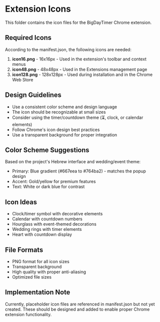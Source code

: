 # Extension Icons

This folder contains the icon files for the BigDayTimer Chrome extension.

## Required Icons
According to the manifest.json, the following icons are needed:

1. **icon16.png** - 16x16px - Used in the extension's toolbar and context menus
2. **icon48.png** - 48x48px - Used in the Extensions management page
3. **icon128.png** - 128x128px - Used during installation and in the Chrome Web Store

## Design Guidelines
- Use a consistent color scheme and design language
- The icon should be recognizable at small sizes
- Consider using the timer/countdown theme (⏳, clock, or calendar elements)
- Follow Chrome's icon design best practices
- Use a transparent background for proper integration

## Color Scheme Suggestions
Based on the project's Hebrew interface and wedding/event theme:
- Primary: Blue gradient (#667eea to #764ba2) - matches the popup design
- Accent: Gold/yellow for premium features
- Text: White or dark blue for contrast

## Icon Ideas
- Clock/timer symbol with decorative elements
- Calendar with countdown numbers
- Hourglass with event-themed decorations
- Wedding rings with timer elements
- Heart with countdown display

## File Formats
- PNG format for all icon sizes
- Transparent background
- High quality with proper anti-aliasing
- Optimized file sizes

## Implementation Note
Currently, placeholder icon files are referenced in manifest.json but not yet created. These should be designed and added to enable proper Chrome extension functionality.